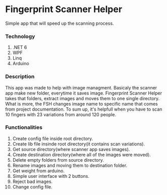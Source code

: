 # Fingerprint Scanner Helper
Simple app that will speed up the scanning process.

### Technology 
1. .NET 6
2. WPF
3. Linq
4. Arduino

### Description
This app was made to help with image managment. Basicaly the scanner app make new folder, everytime it saves image. Fingerprint Scanner Helper takes that folders, extract images and moves them to one single directory. What is more, the FSH changes image name to specific name that comes from project documentation. To sum up, it's helpfull when you have to scan 10 fingers with 23 variations from around 120 people.

### Functionalities
1. Create config file inside root directory.
2. Create lib file insinde root directory(it contains scan variations).
3. Get source directory(where scanner app saves images).
4. Create destination directory(where all of the images were moved).
5. Delete empty folders from source directory.
6. Rename images and moving them to destination folder.
7. Get weight from arduino.
8. Simple user interface with 2 buttons.
9. Reject bad images.
10. Change config file.
